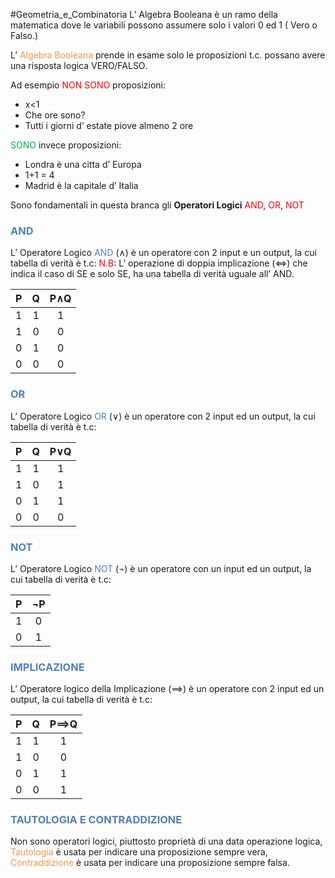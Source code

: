 #Geometria_e_Combinatoria
L’ Algebra  Booleana è un ramo della matematica dove le variabili possono assumere solo i valori 0 ed 1 ( Vero o Falso.)

L’ <font color="#f79646">Algebra Booleana</font> prende in esame solo le proposizioni t.c. possano avere una risposta logica VERO/FALSO.

Ad esempio <font color="#ff0000">NON SONO</font>  proposizioni:
- x<1
- Che ore sono?
- Tutti i giorni d’ estate piove almeno 2 ore

<font color="#00b050">SONO</font> invece proposizioni:
- Londra è una citta d’ Europa
- 1+1 = 4
- Madrid è la capitale d’ Italia

Sono fondamentali in questa branca gli **Operatori Logici** <font color="#ff0000">AND</font>, <font color="#ff0000">OR</font>, <font color="#ff0000">NOT</font>

### <font color="#4f81bd">AND</font>
L’ Operatore Logico <font color="#4f81bd">AND</font> ($\land$) è un operatore con 2 input e un output, la cui tabella di verità è t.c:
<font color="#ff0000">N.B</font>: L’ operazione di doppia implicazione ($\iff$) che indica il caso di SE e solo SE, ha una tabella di verità uguale all’ AND.

| <center>P</center> | <center>Q</center> | P$\land$Q          |
| ------------------ | ------------------ | ------------------ |
| <center>1</center> | <center>1</center> | <center>1</center> |
| <center>1</center> | <center>0</center> | <center>0</center> |
| <center>0</center> | <center>1</center> | <center>0</center> |
| <center>0</center> | <center>0</center> | <center>0</center> |

### <font color="#4f81bd">OR</font>
L’ Operatore Logico <font color="#4f81bd">OR</font> ($\lor$) è un operatore con 2 input ed un output, la cui tabella di verità è t.c:

| <center>P</center> | <center>Q</center> | P$\lor$Q           |
| ------------------ | ------------------ | ------------------ |
| <center>1</center> | <center>1</center> | <center>1</center> |
| <center>1</center> | <center>0</center> | <center>1</center> |
| <center>0</center> | <center>1</center> | <center>1</center> |
| <center>0</center> | <center>0</center> | <center>0</center> |

### <font color="#4f81bd">NOT</font>
L’ Operatore Logico <font color="#4f81bd">NOT</font> ($\lnot$) è un operatore con un input ed un output, la cui tabella di verità è t.c:

| <center>P</center> | $\lnot$P           |
| ------------------ | ------------------ |
| <center>1</center> | <center>0</center> |
| <center>0</center> | <center>1</center> |

### <font color="#4f81bd">IMPLICAZIONE</font>
L’ Operatore logico della Implicazione ($\implies$) è un operatore con 2 input ed un output, la cui tabella di verità è t.c:

| <center>P</center> | <center>Q</center> | P$\implies$Q       |
| ------------------ | ------------------ | ------------------ |
| <center>1</center> | <center>1</center> | <center>1</center> |
| <center>1</center> | <center>0</center> | <center>0</center> |
| <center>0</center> | <center>1</center> | <center>1</center> |
| <center>0</center> | <center>0</center> | <center>1</center> |

### <font color="#4f81bd">TAUTOLOGIA E CONTRADDIZIONE</font>
Non sono operatori logici, piuttosto proprietà di una data operazione logica,
<font color="#f79646">Tautologia</font> è usata per indicare una proposizione sempre vera,
<font color="#f79646">Contraddizione</font> è usata per indicare una proposizione sempre falsa.